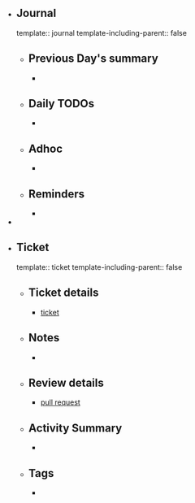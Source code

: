 - ## Journal
  template:: journal
  template-including-parent:: false
	- ## Previous Day's summary
		-
	- ## Daily TODOs
		-
	- ## Adhoc
		-
	- ## Reminders
		-
-
- ## Ticket
  template:: ticket
  template-including-parent:: false
	- ## Ticket details
		- [ticket](link.to.ticket)
	- ## Notes
		-
	- ## Review details
		- [pull request](link.to.pull.request)
	- ## Activity Summary
		-
	- ## Tags
		-